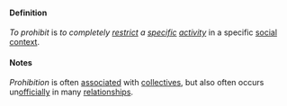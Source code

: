 #### Definition

*To prohibit* is *to completely [restrict](https://github.com/gcassel/Modular-Organization-Terminology/blob/master/terms/restrict.md) a [specific](https://github.com/gcassel/Modular-Organization-Terminology/blob/master/terms/specific.md) [activity](https://github.com/gcassel/Modular-Organization-Terminology/blob/master/terms/activity.md)* in a specific [social](https://github.com/gcassel/Modular-Organization-Terminology/blob/master/terms/social.md) [context](https://github.com/gcassel/Modular-Organization-Terminology/blob/master/terms/context.md).

#### Notes

*Prohibition* is often [associated](https://github.com/gcassel/Modular-Organization-Terminology/blob/master/terms/associate.md) with [collectives](https://github.com/gcassel/Modular-Organization-Terminology/blob/master/terms/collective.md), but also often occurs un[officially](https://github.com/gcassel/Modular-Organization-Terminology/blob/master/terms/official.md) in many [relationships](https://github.com/gcassel/Modular-Organization-Terminology/blob/master/terms/relate.md).

